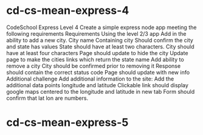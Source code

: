 # cd-cs-mean-express-4

CodeSchool Express Level 4
Create a simple express node app meeting the following requirements
Requirements
Using the level 2/3 app
Add in the ability to add a new city.
City name
Containing city
Should confirm the city and state has values
State should have at least two characters.
City should have at least four characters
Page should update to hide the city
Update page to make the cities links which return the state name
Add ability to remove a city
City should be confirmed prior to removing it
Response should contain the correct status code
Page should update with new info
Additional challenge
Add additional information to the site:
Add the additional data points longitude and latitude
Clickable link should display google maps centered to the longitude and latitude in new tab
Form should confirm that lat lon are numbers.
# cd-cs-mean-express-5
